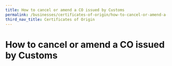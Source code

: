 ```yaml
---
title: How to cancel or amend a CO issued by Customs
permalink: /businesses/certificates-of-origin/how-to-cancel-or-amend-a-co
third_nav_title: Certificates of Origin
---
```


# How to cancel or amend a CO issued by Customs
